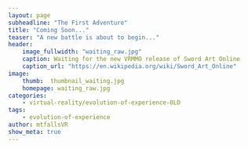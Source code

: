 ```yaml
---
layout: page
subheadline: "The First Adventure"
title: "Coming Soon..."
teaser: "A new battle is about to begin..."
header:
    image_fullwidth: "waiting_raw.jpg"
    caption: Waiting for the new VRMMO release of Sword Art Online
    caption_url: "https://en.wikipedia.org/wiki/Sword_Art_Online"
image:
    thumb:  thumbnail_waiting.jpg
    homepage: waiting_raw.jpg
categories:
    - virtual-reality/evolution-of-experience-OLD
tags:
    - evolution-of-experience
author: mtfallsVR
show_meta: true
---
```

<!-- [![ko-fi](https://www.ko-fi.com/img/githubbutton_sm.svg)](https://ko-fi.com/Q5Q81LOP9) -->
